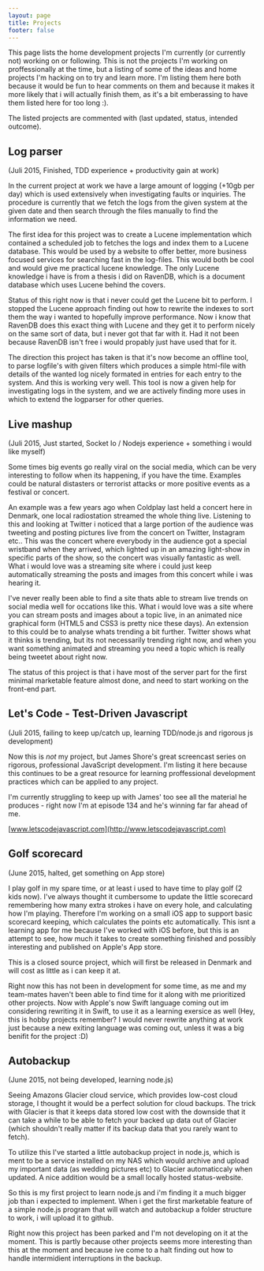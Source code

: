 ```yaml
---
layout: page
title: Projects
footer: false
---
```


This page lists the home development projects I'm currently (or currently not) working on or following. This is not the projects I'm working on proffessionally at the time, but a listing of some of the ideas and home projects I'm hacking on to try and learn more. I'm listing them here both because it would be fun to hear comments on them and because it makes it more likely that i will actually finish them, as it's a bit emberassing to have them listed here for too long :).

The listed projects are commented with (last updated, status, intended outcome).

## Log parser

(Juli 2015, Finished, TDD experience + productivity gain at work)

In the current project at work we have a large amount of logging (+10gb per day) which is used extensively when investigating faults or inquiries. The procedure is currently that we fetch the logs from the given system at the given date and then search through the files manually to find the information we need.

The first idea for this project was to create a Lucene implementation which contained a scheduled job to fetches the logs and index them to a Lucene database. This would be used by a website to offer better, more business focused services for searching fast in the log-files. This would both be cool and would give me practical lucene knowledge. The only Lucene knowledge i have is from a thesis i did on RavenDB, which is a document database which uses Lucene behind the covers.

Status of this right now is that i never could get the Lucene bit to perform. I stopped the Lucene approach finding out how to rewrite the indexes to sort them the way i wanted to hopefully improve performance. Now i know that RavenDB does this exact thing with Lucene and they get it to perform nicely on the same sort of data, but i never got that far with it. Had it not been because RavenDB isn't free i would propably just have used that for it.

The direction this project has taken is that it's now become an offline tool, to parse logfile's with given filters which produces a simple html-file with details of the wanted log nicely formated in entries for each entry to the system. And this is working very well. This tool is now a given help for investigating logs in the system, and we are actively finding more uses in which to extend the logparser for other queries.

## Live mashup

(Juli 2015, Just started, Socket Io / Nodejs experience + something i would like myself)

Some times big events go really viral on the social media, which can be very interesting to follow when its happening, if you have the time. Examples could be natural distasters or terrorist attacks or more positive events as a festival or concert.

An example was a few years ago when Coldplay last held a concert here in Denmark, one local radiostation streamed the whole thing live. Listening to this and looking at Twitter i noticed that a large portion of the audience was tweeting and posting pictures live from the concert on Twitter, Instagram etc.. This was the concert where everybody in the audience got a special wristband when they arrived, which lighted up in an amazing light-show in specific parts of the show, so the concert was visually fantastic as well. What i would love was a streaming site where i could just keep automatically streaming the posts and images from this concert while i was hearing it.

I've never really been able to find a site thats able to stream live trends on social media well for occations like this. What i would love was a site where you can stream posts and images about a topic live, in an animated nice graphical form (HTML5 and CSS3 is pretty nice these days). An extension to this could be to analyse whats trending a bit further. Twitter shows what it thinks is trending, but its not necessarily trending right now, and when you want something animated and streaming you need a topic which is really being tweetet about right now.

The status of this project is that i have most of the server part for the first minimal marketable feature almost done, and need to start working on the front-end part.

## Let's Code - Test-Driven Javascript

(Juli 2015, failing to keep up/catch up, learning TDD/node.js and rigorous js development)

Now this is _not_ my project, but James Shore's great screencast series on rigorous, professional JavaScript development. I'm listing it here because this continues to be a great resource for learning proffessional development practices which can be applied to any project.

I'm currently struggling to keep up with James' too see all the material he produces - right now I'm at episode 134 and he's winning far far ahead of me.

[www.letscodejavascript.com](http://www.letscodejavascript.com)

## Golf scorecard

(June 2015, halted, get something on App store)

I play golf in my spare time, or at least i used to have time to play golf (2 kids now). I've always thought it cumbersome to update the little scorecard remembering how many extra strokes i have on every hole, and calculating how I'm playing. Therefore I'm working on a small iOS app to support basic scorecard keeping, which calculates the points etc automatically. This isnt a learning app for me because I've worked with iOS before, but this is an attempt to see, how much it takes to create something finished and possibly interesting and published on Apple's App store.

This is a closed source project, which will first be released in Denmark and will cost as little as i can keep it at. 

Right now this has not been in development for some time, as me and my team-mates haven't been able to find time for it along with me prioritized other projects. Now with Apple's now Swift language coming out im considering rewriting it in Swift, to use it as a learning exersice as well (Hey, this is hobby projects remember? I would never rewrite anything at work just because a new exiting language was coming out, unless it was a big benifit for the project :D)

## Autobackup

(June 2015, not being developed, learning node.js)

Seeing Amazons Glacier cloud service, which provides low-cost cloud storage, I thought it would be a perfect solution for cloud backups. The trick with Glacier is that it keeps data stored low cost with the downside that it can take a while to be able to fetch your backed up data out of Glacier (which shouldn't really matter if its backup data that you rarely want to fetch).

To utilize this I've started a little autobackup project in node.js, which is ment to be a service installed on my NAS which would archive and upload my important data (as wedding pictures etc) to Glacier automaticcaly when updated. A nice addition would be a small locally hosted status-website.

So this is my first project to learn node.js and i'm finding it a much bigger job than i expected to implement. When i get the first marketable feature of a simple node.js program that will watch and autobackup a folder structure to work, i will upload it to github.

Right now this project has been parked and I'm not developing on it at the moment. This is partly because other projects seems more interesting than this at the moment and because ive come to a halt finding out how to handle intermidient interruptions in the backup.

